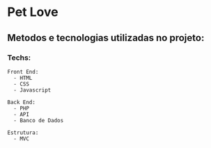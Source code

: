 # Pet Love

## Metodos e tecnologias utilizadas no projeto:
### Techs:
    Front End:
      - HTML
      - CSS
      - Javascript

    Back End:
      - PHP
      - API
      - Banco de Dados
    
    Estrutura:
      - MVC